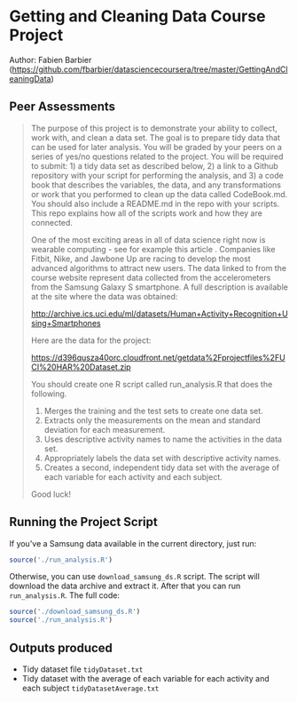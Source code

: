 Getting and Cleaning Data Course Project
=====================================
Author: Fabien Barbier (https://github.com/fbarbier/datasciencecoursera/tree/master/GettingAndCleaningData)


Peer Assessments
--------------------------

> The purpose of this project is to demonstrate your ability to collect, work with, and clean a data set. The goal is to prepare tidy data that can be used for later analysis. You will be graded by your peers on a series of yes/no questions related to the project. You will be required to submit: 1) a tidy data set as described below, 2) a link to a Github repository with your script for performing the analysis, and 3) a code book that describes the variables, the data, and any transformations or work that you performed to clean up the data called CodeBook.md. You should also include a README.md in the repo with your scripts. This repo explains how all of the scripts work and how they are connected.  
> 
> One of the most exciting areas in all of data science right now is wearable computing - see for example this article . Companies like Fitbit, Nike, and Jawbone Up are racing to develop the most advanced algorithms to attract new users. The data linked to from the course website represent data collected from the accelerometers from the Samsung Galaxy S smartphone. A full description is available at the site where the data was obtained: 
> 
> http://archive.ics.uci.edu/ml/datasets/Human+Activity+Recognition+Using+Smartphones 
> 
> Here are the data for the project: 
> 
> https://d396qusza40orc.cloudfront.net/getdata%2Fprojectfiles%2FUCI%20HAR%20Dataset.zip 
> 
> You should create one R script called run_analysis.R that does the following. 
> 
> 1. Merges the training and the test sets to create one data set.
> 2. Extracts only the measurements on the mean and standard deviation for each measurement.
> 3. Uses descriptive activity names to name the activities in the data set.
> 4. Appropriately labels the data set with descriptive activity names.
> 5. Creates a second, independent tidy data set with the average of each variable for each activity and each subject. 
> 
> Good luck!


Running the Project Script
-------------------------------

If you've a Samsung data available in the current directory, just run:

```r
source('./run_analysis.R')
```

Otherwise, you can use `download_samsung_ds.R` script.
The script will download the data archive and extract it.
After that you can run `run_analysis.R`. The full code:

```r
source('./download_samsung_ds.R')
source('./run_analysis.R')
```




Outputs produced
----------------
* Tidy dataset file `tidyDataset.txt`
* Tidy dataset with the average of each variable for each activity and each subject `tidyDatasetAverage.txt`
